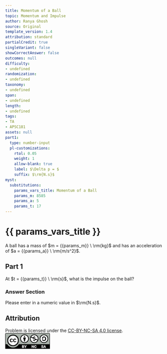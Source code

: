 ```yaml
---
title: Momentum of a Ball
topic: Momentum and Impulse
author: Ranya Ghosh
source: Original
template_version: 1.4
attribution: standard
partialCredit: true
singleVariant: false
showCorrectAnswer: false
outcomes: null
difficulty:
- undefined
randomization:
- undefined
taxonomy:
- undefined
span:
- undefined
length:
- undefined
tags:
- TA
- APSC181
assets: null
part1:
  type: number-input
  pl-customizations:
    rtol: 0.05
    weight: 1
    allow-blank: true
    label: $\Delta p = $
    suffix: $\rm{N.s}$
myst:
  substitutions:
    params_vars_title: Momentum of a Ball
    params_m: 8585
    params_a: 5
    params_t: 17
---
```

# {{ params_vars_title }}
A ball has a mass of $m = {{params_m}} \ \rm{kg}$ and has an acceleration of $a = {{params_a}} \ \rm{m/s^2}$.

## Part 1

At $t = {{params_t}} \ \rm{s}$, what is the impulse on the ball?

### Answer Section

Please enter in a numeric value in $\rm{N.s}$.

## Attribution

Problem is licensed under the [CC-BY-NC-SA 4.0 license](https://creativecommons.org/licenses/by-nc-sa/4.0/).<br> ![The Creative Commons 4.0 license requiring attribution-BY, non-commercial-NC, and share-alike-SA license.](https://raw.githubusercontent.com/firasm/bits/master/by-nc-sa.png)